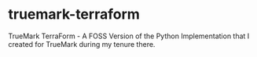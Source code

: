 # truemark-terraform
TrueMark TerraForm - A FOSS Version of the Python Implementation that I created for TrueMark during my tenure there. 
